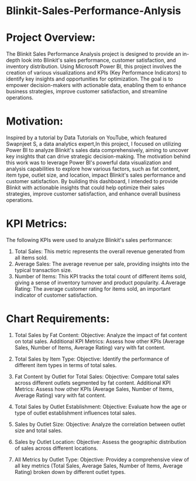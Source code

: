 # Blinkit-Sales-Performance-Anlysis

# Project Overview:

The Blinkit Sales Performance Analysis project is designed to provide an in-depth look into Blinkit's sales performance, customer satisfaction, and inventory distribution. Using Microsoft Power BI, this project involves the creation of various visualizations and KPIs (Key Performance Indicators) to identify key insights and opportunities for optimization. The goal is to empower decision-makers with actionable data, enabling them to enhance business strategies, improve customer satisfaction, and streamline operations.

# Motivation:

Inspired by a tutorial by Data Tutorials on YouTube, which featured Swapnjeet S, a data analytics expert,In this project, I focused on utilizing Power BI to analyze Blinkit's sales data comprehensively, aiming to uncover key insights that can drive strategic decision-making. The motivation behind this work was to leverage Power BI's powerful data visualization and analysis capabilities to explore how various factors, such as fat content, item type, outlet size, and location, impact Blinkit's sales performance and customer satisfaction. By building this dashboard, I intended to provide Blinkit with actionable insights that could help optimize their sales strategies, improve customer satisfaction, and enhance overall business operations.

# KPI Metrics:

The following KPIs were used to analyze Blinkit's sales performance:

1. Total Sales: This metric represents the overall revenue generated from all items sold.
2. Average Sales: The average revenue per sale, providing insights into the typical transaction size.
3. Number of Items: This KPI tracks the total count of different items sold, giving a sense of inventory turnover and product popularity.
4.Average Rating: The average customer rating for items sold, an important indicator of customer satisfaction.

# Chart Requirements:

1. Total Sales by Fat Content:
Objective: Analyze the impact of fat content on total sales.
Additional KPI Metrics: Assess how other KPIs (Average Sales, Number of Items, Average Rating) vary with fat content.

2. Total Sales by Item Type:
Objective: Identify the performance of different item types in terms of total sales.

3. Fat Content by Outlet for Total Sales:
Objective: Compare total sales across different outlets segmented by fat content.
Additional KPI Metrics: Assess how other KPIs (Average Sales, Number of Items, Average Rating) vary with fat content.

4. Total Sales by Outlet Establishment:
Objective: Evaluate how the age or type of outlet establishment influences total sales.

5. Sales by Outlet Size:
Objective: Analyze the correlation between outlet size and total sales.

6. Sales by Outlet Location:
 Objective: Assess the geographic distribution of sales across different locations.

7. All Metrics by Outlet Type:
 Objective: Providey a comprehensive view of all key metrics (Total Sales, Average Sales, Number of Items, Average Rating) broken down by different outlet types.
